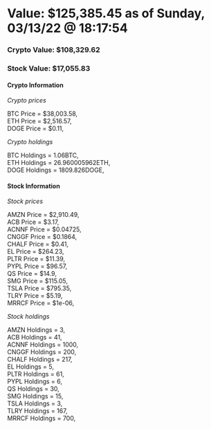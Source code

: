 # Value: $125,385.45 as of Sunday, 03/13/22 @ 18:17:54 

### Crypto Value: $108,329.62

### Stock Value: $17,055.83

#### Crypto Information 
*Crypto prices* 

BTC Price = $38,003.58,  
ETH Price = $2,516.57,  
DOGE Price = $0.11,  


*Crypto holdings* 

BTC Holdings = 1.06BTC,  
ETH Holdings = 26.960005962ETH,  
DOGE Holdings = 1809.826DOGE,  


#### Stock Information 

*Stock prices* 

AMZN Price = $2,910.49,  
ACB Price = $3.17,  
ACNNF Price = $0.04725,  
CNGGF Price = $0.1864,  
CHALF Price = $0.41,  
EL Price = $264.23,  
PLTR Price = $11.39,  
PYPL Price = $96.57,  
QS Price = $14.9,  
SMG Price = $115.05,  
TSLA Price = $795.35,  
TLRY Price = $5.19,  
MRRCF Price = $1e-06,  


*Stock holdings* 

AMZN Holdings = 3,  
ACB Holdings = 41,  
ACNNF Holdings = 1000,  
CNGGF Holdings = 200,  
CHALF Holdings = 217,  
EL Holdings = 5,  
PLTR Holdings = 61,  
PYPL Holdings = 6,  
QS Holdings = 30,  
SMG Holdings = 15,  
TSLA Holdings = 3,  
TLRY Holdings = 167,  
MRRCF Holdings = 700,  


